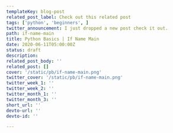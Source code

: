 ```yaml
---
templateKey: blog-post
related_post_label: Check out this related post
tags: ['python', 'beginners', ]
twitter_announcement: I just dropped a new post check it out.
path: if-name-main
title: Python Basics | If Name Main
date: 2020-06-11T05:00:00Z
status: draft
description:
related_post_body: ''
related_post: []
cover: '/static/pb/if-name-main.png'
twitter_cover: '/static/pb/if-name-main.png'
twitter_week_1: ''
twitter_week_2: ''
twitter_month_1: ''
twitter_month_3: ''
short_url: ''
devto-url: ''
devto-id: ''

---
```


<!--
<p style='text-align: center'>
<a href='https://waylonwalker.com/blog/if-name-main'>
  <img
    style='width:500px; max-width:80%; margin: auto;'
    src="https://waylonwalker.com/if-name-main.png"
    alt="Read more from the Python Basics | If Name Main article"
  />
  </a>
</p>

-->
